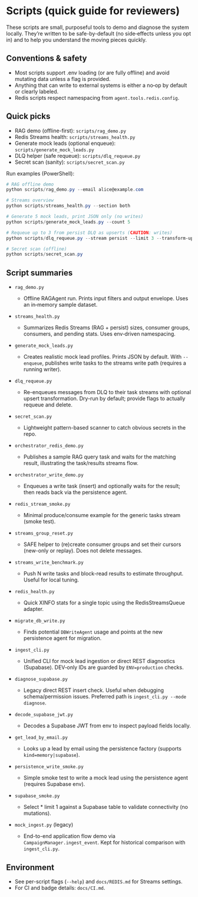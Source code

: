 # Scripts (quick guide for reviewers)

These scripts are small, purposeful tools to demo and diagnose the system locally. They’re written to be safe-by-default (no side‑effects unless you opt in) and to help you understand the moving pieces quickly.

## Conventions & safety
- Most scripts support .env loading (or are fully offline) and avoid mutating data unless a flag is provided.
- Anything that can write to external systems is either a no‑op by default or clearly labeled.
- Redis scripts respect namespacing from `agent.tools.redis.config`.

## Quick picks
- RAG demo (offline-first): `scripts/rag_demo.py`
- Redis Streams health: `scripts/streams_health.py`
- Generate mock leads (optional enqueue): `scripts/generate_mock_leads.py`
- DLQ helper (safe requeue): `scripts/dlq_requeue.py`
- Secret scan (sanity): `scripts/secret_scan.py`

Run examples (PowerShell):
```powershell
# RAG offline demo
python scripts/rag_demo.py --email alice@example.com

# Streams overview
python scripts/streams_health.py --section both

# Generate 5 mock leads, print JSON only (no writes)
python scripts/generate_mock_leads.py --count 5

# Requeue up to 3 from persist DLQ as upserts (CAUTION: writes)
python scripts/dlq_requeue.py --stream persist --limit 3 --transform-upsert --delete

# Secret scan (offline)
python scripts/secret_scan.py
```

## Script summaries

- `rag_demo.py`
  - Offline RAGAgent run. Prints input filters and output envelope. Uses an in‑memory sample dataset.

- `streams_health.py`
  - Summarizes Redis Streams (RAG + persist) sizes, consumer groups, consumers, and pending stats. Uses env‑driven namespacing.

- `generate_mock_leads.py`
  - Creates realistic mock lead profiles. Prints JSON by default. With `--enqueue`, publishes write tasks to the streams write path (requires a running writer).

- `dlq_requeue.py`
  - Re-enqueues messages from DLQ to their task streams with optional upsert transformation. Dry-run by default; provide flags to actually requeue and delete.

- `secret_scan.py`
  - Lightweight pattern-based scanner to catch obvious secrets in the repo.

- `orchestrator_redis_demo.py`
  - Publishes a sample RAG query task and waits for the matching result, illustrating the task/results streams flow.

- `orchestrator_write_demo.py`
  - Enqueues a write task (insert) and optionally waits for the result; then reads back via the persistence agent.

- `redis_stream_smoke.py`
  - Minimal produce/consume example for the generic tasks stream (smoke test).

- `streams_group_reset.py`
  - SAFE helper to (re)create consumer groups and set their cursors (new-only or replay). Does not delete messages.

- `streams_write_benchmark.py`
  - Push N write tasks and block-read results to estimate throughput. Useful for local tuning.

- `redis_health.py`
  - Quick XINFO stats for a single topic using the RedisStreamsQueue adapter.

- `migrate_db_write.py`
  - Finds potential `DBWriteAgent` usage and points at the new persistence agent for migration.

- `ingest_cli.py`
  - Unified CLI for mock lead ingestion or direct REST diagnostics (Supabase). DEV‑only IDs are guarded by `ENV=production` checks.

- `diagnose_supabase.py`
  - Legacy direct REST insert check. Useful when debugging schema/permission issues. Preferred path is `ingest_cli.py --mode diagnose`.

- `decode_supabase_jwt.py`
  - Decodes a Supabase JWT from env to inspect payload fields locally.

- `get_lead_by_email.py`
  - Looks up a lead by email using the persistence factory (supports `kind=memory|supabase`).

- `persistence_write_smoke.py`
  - Simple smoke test to write a mock lead using the persistence agent (requires Supabase env).

- `supabase_smoke.py`
  - Select * limit 1 against a Supabase table to validate connectivity (no mutations).

- `mock_ingest.py` (legacy)
  - End-to-end application flow demo via `CampaignManager.ingest_event`. Kept for historical comparison with `ingest_cli.py`.

## Environment
- See per-script flags (`--help`) and `docs/REDIS.md` for Streams settings.
- For CI and badge details: `docs/CI.md`.
